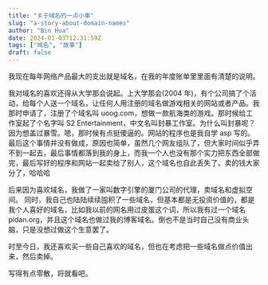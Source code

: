 ```yaml
---
title: "关于域名的一点小事"
slug: "a-story-about-domain-names"
author: "Bin Hua"
date: 2024-01-03T12:31:59Z
tags: ["域名", "故事"]
draft: false
---
```


我现在每年网络产品最大的支出就是域名，在我的年度账单里里面有清楚的说明。

我对域名的喜欢还得从大学那会说起。上大学那会(2004 年)，有个公司搞了个活动，给每个人送一个域名，让任何人用注册的域名做游戏相关的网站或者产品。我那时申请了，注册了个域名叫 uoog.com，想做一款航海类的游戏。那时候给工作室起了个名字叫 S2 Entertainment，中文名叫封暴工作室。为什么叫封暴呢？因为想盖过暴雪。嗯，那时候有点挺傻逼的。网站的程序也是我自学 asp 写的。最后这个事情并没有做成，原因也简单，虽然几个网友组队了，但大家时间似乎弄不到一起去，最后事情都落到我的身上，而我一个人也没有那个实力把东西全部做完，最后写好的程序和网站一起卖给了别人，这个域名也自此丢失了。卖的钱大家分了，哈哈哈

后来因为喜欢域名，我做了一家叫数字引擎的厦门公司的代理，卖域名和虚拟空间。 同时，我自己也陆陆续续囤积了一些域名，但基本都是无投资价值的，都是我个人喜好的域名，比如我以前的网名用过皮蛋这个词，所以我有过一个域名 pidan.org，并且这个域名也做过我的博客域名。倒也不是当时自己没有商业头脑，只是没想过做这个生意罢了。

时至今日，我还喜欢买一些自己喜欢的域名，但也在考虑把一些域名做点价值出来，然后卖掉。

写得有点零散，将就看吧。